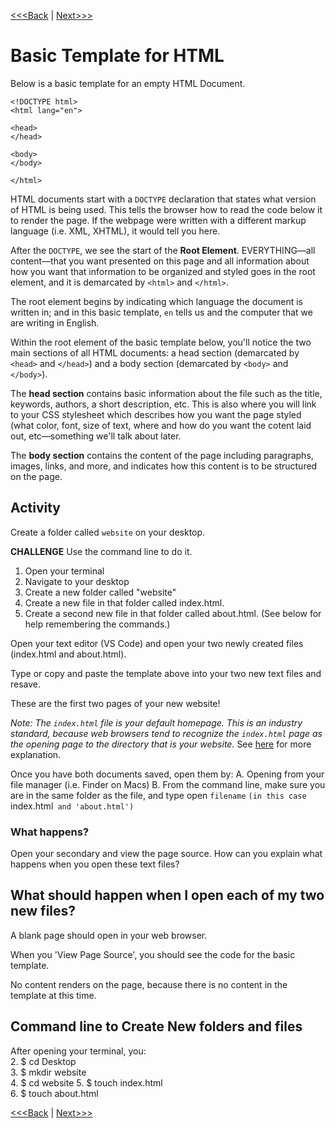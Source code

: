 [<<<Back](opening_activity.md) | [Next>>>](elements.md)

# Basic Template for HTML

Below is a basic template for an empty HTML Document. 

```
<!DOCTYPE html>
<html lang="en">

<head>
</head>

<body>
</body>

</html>
```

HTML documents start with a `DOCTYPE` declaration that states what version of HTML is being used. This tells the browser how to read the code below it to render the page. If the webpage were written with a different markup language (i.e. XML, XHTML), it would tell you here.

After the `DOCTYPE`, we see the start of the **Root Element**. EVERYTHING—all content—that you want presented on this page and all information about how you want that information to be organized and styled goes in the root element, and it is demarcated by `<html>` and `</html>`.

The root element begins by indicating which language the document is written in; and in this basic template, `en` tells us and the computer that we are writing in English. 

Within the root element of the basic template below, you'll notice the two main sections of all HTML documents: a head section (demarcated by `<head>` and `</head>`) and a body section (demarcated by `<body>` and `</body>`). 

The **head section** contains basic information about the file such as the title, keywords, authors, a short description, etc. This is also where you will link to your CSS stylesheet which describes how you want the page styled (what color, font, size of text, where and how do you want the cotent laid out, etc—something we'll talk about later.

The **body section** contains the content of the page including paragraphs, images, links, and more, and indicates how this content is to be structured on the page. 

## Activity

Create a folder called `website` on your desktop.

**CHALLENGE** Use the command line to do it. 

1. Open your terminal
2. Navigate to your desktop
3. Create a new folder called "website"
4. Create a new file in that folder called index.html. 
5. Create a second new file in that folder called about.html.
(See below for help remembering the commands.)

Open your text editor (VS Code) and open your two newly created files (index.html and about.html).

Type or copy and paste the template above into your two new text files and resave.

These are the first two pages of your new website! 

*Note: The `index.html` file is your default homepage. This is an industry standard, because web browsers tend to recognize the `index.html` page as the opening page to the directory that is your website.* See [here](https://www.lifewire.com/index-html-page-3466505) for more explanation.

Once you have both documents saved, open them by:
A. Opening from your file manager (i.e. Finder on Macs)
B. From the command line, make sure you are in the same folder as the file, and type open `filename` `(in this case `index.html` and 'about.html')`

### What happens? 

Open your secondary and view the page source. How can you explain what happens when you open these text files? 

## What should happen when I open each of my two new files?
A blank page should open in your web browser. 

When you 'View Page Source', you should see the code for the basic template. 

No content renders on the page, because there is no content in the template at this time. 

## Command line to Create New folders and files
After opening your terminal, you:  
2. $ cd Desktop  
3. $ mkdir website  
4. $ cd website
5. $ touch index.html  
6. $ touch about.html  

[<<<Back](opening_activity.md) | [Next>>>](elements.md)
